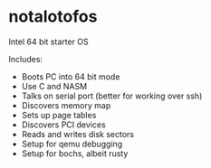 # notalotofos
Intel 64 bit starter OS

Includes:
* Boots PC into 64 bit mode
* Use C and NASM
* Talks on serial port (better for working over ssh)
* Discovers memory map 
* Sets up page tables
* Discovers PCI devices
* Reads and writes disk sectors
* Setup for qemu debugging
* Setup for bochs, albeit rusty
